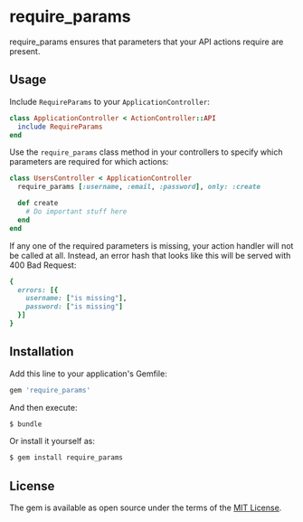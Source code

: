 # require_params
require_params ensures that parameters that your API actions require are present.

## Usage
Include `RequireParams` to your `ApplicationController`:

```ruby
class ApplicationController < ActionController::API
  include RequireParams
end
```

Use the `require_params` class method in your controllers to specify which parameters are required for which actions:

```ruby
class UsersController < ApplicationController
  require_params [:username, :email, :password], only: :create

  def create
    # Do important stuff here
  end
end
```

If any one of the required parameters is missing, your action handler will not be called at all. Instead, an error hash that looks like this will be served with 400 Bad Request:

```ruby
{
  errors: [{
    username: ["is missing"],
    password: ["is missing"]
  }]
}
```

## Installation
Add this line to your application's Gemfile:

```ruby
gem 'require_params'
```

And then execute:
```bash
$ bundle
```

Or install it yourself as:
```bash
$ gem install require_params
```

## License
The gem is available as open source under the terms of the [MIT License](http://opensource.org/licenses/MIT).
